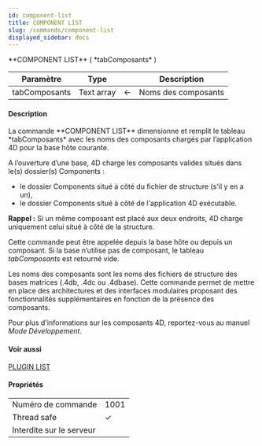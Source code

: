 ```yaml
---
id: component-list
title: COMPONENT LIST
slug: /commands/component-list
displayed_sidebar: docs
---
```


<!--REF #_command_.COMPONENT LIST.Syntax-->**COMPONENT LIST** ( *tabComposants* )<!-- END REF-->
<!--REF #_command_.COMPONENT LIST.Params-->
| Paramètre | Type |  | Description |
| --- | --- | --- | --- |
| tabComposants | Text array | &#8592; | Noms des composants |

<!-- END REF-->

#### Description 

<!--REF #_command_.COMPONENT LIST.Summary-->La commande **COMPONENT LIST** dimensionne et remplit le tableau *tabComposants* avec les noms des composants chargés par l’application 4D pour la base hôte courante.<!-- END REF-->

A l’ouverture d’une base, 4D charge les composants valides situés dans le(s) dossier(s) Components :

* le dossier Components situé à côté du fichier de structure (s'il y en a un),
* le dossier Components situé à côté de l'application 4D exécutable.

**Rappel :** Si un même composant est placé aux deux endroits, 4D charge uniquement celui situé à côté de la structure. 

Cette commande peut être appelée depuis la base hôte ou depuis un composant. Si la base n’utilise pas de composant, le tableau *tabComposants* est retourné vide. 

Les noms des composants sont les noms des fichiers de structure des bases matrices (.4db, .4dc ou .4dbase). Cette commande permet de mettre en place des architectures et des interfaces modulaires proposant des fonctionnalités supplémentaires en fonction de la présence des composants.

Pour plus d'informations sur les composants 4D, reportez-vous au manuel *Mode Développement*.

#### Voir aussi 

[PLUGIN LIST](plugin-list.md)  

#### Propriétés
|  |  |
| --- | --- |
| Numéro de commande | 1001 |
| Thread safe | &check; |
| Interdite sur le serveur ||


